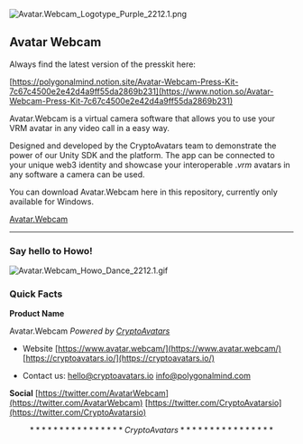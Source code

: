 

![Avatar.Webcam_Logotype_Purple_2212.1.png](https://github.com/CryptoAvatarsOfficial/ca-app-avatarwebcam-release/blob/main/Avatar.Webcam_PressKit/Avatar.Webcam_Logotype_Purple_2212.1.png)

## Avatar Webcam

Always find the latest version of the presskit here:

[https://polygonalmind.notion.site/Avatar-Webcam-Press-Kit-7c67c4500e2e42d4a9ff55da2869b231](https://www.notion.so/Avatar-Webcam-Press-Kit-7c67c4500e2e42d4a9ff55da2869b231)


Avatar.Webcam is a virtual camera software that allows you to use your VRM avatar in any video call in a easy way.

Designed and developed by the CryptoAvatars team to demonstrate the power of our Unity SDK and the platform. The app can be connected to your unique web3 identity and showcase your interoperable .*vrm* avatars in any software a camera can be used.

You can download Avatar.Webcam here in this repository, currently only available for Windows.

[Avatar.Webcam](https://www.avatar.webcam/)

---

### Say hello to Howo!

![Avatar.Webcam_Howo_Dance_2212.1.gif](https://github.com/CryptoAvatarsOfficial/ca-app-avatarwebcam-release/blob/main/Avatar.Webcam_PressKit/Avatar.Webcam_Howo_Dance_2212.1.gif)



### Quick Facts

**Product Name**

Avatar.Webcam
*Powered by [CryptoAvatars](https://cryptoavatars.io/)*

- Website
[https://www.avatar.webcam/](https://www.avatar.webcam/)
[https://cryptoavatars.io/](https://cryptoavatars.io/)

- Contact us:
[hello@cryptoavatars.io](mailto:hello@cryptoavatars.io)
info@polygonalmind.com

**Social**
[https://twitter.com/AvatarWebcam](https://twitter.com/AvatarWebcam)
[https://twitter.com/CryptoAvatarsio](https://twitter.com/CryptoAvatarsio) 




$$
****************CryptoAvatars****************
$$
